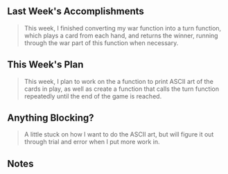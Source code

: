 ## Last Week's Accomplishments

> This week, I finished converting my war function into a turn function, which plays a card from each hand, and returns the winner,
> running through the war part of this function when necessary.

## This Week's Plan

> This week, I plan to work on the a function to print ASCII art of the cards in play, as well as create a function that calls the
> turn function repeatedly until the end of the game is reached.

## Anything Blocking?

> A little stuck on how I want to do the ASCII art, but will figure it out through trial and error when I put more work in.

## Notes
